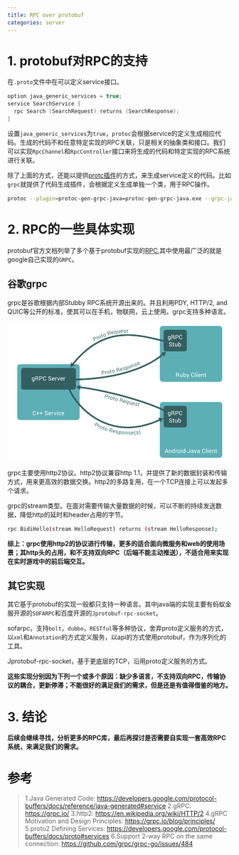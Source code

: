 ```yaml
---
title: RPC over protobuf
categories: server
---
```

# 1. protobuf对RPC的支持

在`.proto`文件中在可以定义service接口。
```c
option java_generic_services = true;
service SearchService {
  rpc Search (SearchRequest) returns (SearchResponse);
}
```

设置`java_generic_services`为`true`，`protoc`会根据service的定义生成相应代码。生成的代码不和任意特定实现的RPC关联，只是相关的抽象类和接口。我们可以实现`RpcChannel`和`RpcController`接口来将生成的代码和特定实现的RPC系统进行关联。

除了上面的方式，还能以提供[protc插件](https://developers.google.com/protocol-buffers/docs/reference/cpp#google.protobuf.compiler)的方式，来生成service定义的代码。比如`grpc`就提供了代码生成插件，会根据定义生成单独一个类，用于RPC操作。
```bash
protoc --plugin=protoc-gen-grpc-java=protoc-gen-grpc-java.exe --grpc-java_out=..\java\  "A.proto" 
```

# 2. RPC的一些具体实现

protobuf官方文档列举了多个基于protobuf实现的[RPC](https://github.com/protocolbuffers/protobuf/blob/master/docs/third_party.md),其中使用最广泛的就是google自己实现的`GRPC`。


## 谷歌grpc

grpc是谷歌根据内部Stubby RPC系统开源出来的。并且利用PDY, HTTP/2, and QUIC等公开的标准，使其可以在手机，物联网，云上使用。grpc支持多种语言。

![](/assets/proto1.png)

grpc主要使用http2协议。http2协议兼容http 1.1，并提供了新的数据封装和传输方式，用来更高效的数据交换。http2的多路复用，在一个TCP连接上可以发起多个请求。

grpc的stream类型。在面对需要传输大量数据的时候，可以不断的持续发送数据，降低http的延时和header占用的字节。
```bash
rpc BidiHello(stream HelloRequest) returns (stream HelloResponse);
```

**综上：grpc使用http2的协议进行传输，更多的适合面向微服务和web的使用场景；其http头的占用，和不支持双向RPC（后端不能主动推送），不适合用来实现在实时游戏中的前后端交互。**

## 其它实现

其它基于protobuf的实现一般都只支持一种语言。其中java端的实现主要有蚂蚁金服开源的`SOFARPC`和百度开源的`Jprotobuf-rpc-socket`。

sofarpc，支持`bolt`，`dubbo`，`RESTful`等多种协议，舍弃proto定义服务的方式，以`xml`和`Annotation`的方式定义服务，以api的方式使用protobuf，作为序列化的工具。

Jprotobuf-rpc-socket，基于更底层的TCP，沿用proto定义服务的方式。

**这些实现分别因为下列一个或多个原因：缺少多语言，不支持双向RPC，传输协议的耦合，更新停滞；不能很好的满足我们的需求，但是还是有值得借鉴的地方。**

# 3. 结论

**后续会继续寻找，分析更多的RPC库，最后再探讨是否需要自实现一套高效RPC系统，来满足我们的需求。**


# 参考
>1.Java Generated Code: https://developers.google.com/protocol-buffers/docs/reference/java-generated#service
>2.gRPC: https://grpc.io/
>3.http2: https://en.wikipedia.org/wiki/HTTP/2
>4.gRPC Motivation and Design Principles: https://grpc.io/blog/principles/
>5.proto2 Defining Services: https://developers.google.com/protocol-buffers/docs/proto#services
>6.Support 2-way RPC on the same connection: https://github.com/grpc/grpc-go/issues/484